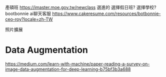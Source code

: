 產碩班
https://imaster.moe.gov.tw/newclass
選進的 選擇假日班?
選擇學校?
bootbonnie ai聊天客服
https://www.cakeresume.com/resources/botbonnie-ceo-roy?locale=zh-TW



照片擴展
# Data Augmentation
https://medium.com/learn-with-machine/paper-reading-a-survey-on-image-data-augmentation-for-deep-learning-b75bf3b3a688



